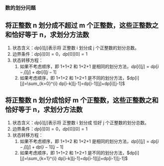 ### 数的划分问题

## 将正整数 n 划分成不超过 m 个正整数，这些正整数之和恰好等于 n，求划分方法数

1. 状态含义：$dp[i][j]$表示将 正整数 i 划分成 j 个正整数的划分总数。
2. 边界条件：$dp[i][0]=0，dp[0][0]=1$
3. 状态转移方程：
   1. 如果不考虑顺序，即 1+1+2 和 1+2+1 是相同的划分方法，$dp[i][j]=dp[i-j][j]+dp[i][j-1]$
   2. 如果考虑顺序，即 1+1+2 和 1+2+1 是不同的划分方法，$dp[i][j]=\sum_{k=0}^{i} dp[i-k][j-1]=dp[i-1][j]+dp[i][j-1]$

## 将正整数 n 划分成恰好 m 个正整数，这些正整数之和恰好等于 n，求划分方法数

1. 状态含义：$dp[i][j]$表示将 正整数 i 划分成 恰好 j 个正整数的划分总数。
2. 边界条件：$dp[i][0]=0，dp[0][0]=1$
3. 状态转移方程：
   1. 如果不考虑顺序，即 1+1+2 和 1+2+1 是相同的划分方法，$dp[i][j]=dp[i-j][j]+dp[i-1][j-1]$
   2. 如果考虑顺序，即 1+1+2 和 1+2+1 是不同的划分方法，$dp[i][j]=\sum_{k=1}^{i} dp[i-k][j-1]=dp[i-1][j]+dp[i-1][j-1]$
